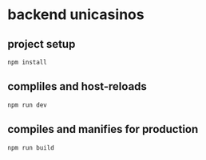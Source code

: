 #  backend unicasinos
## project setup 
```
npm install
```
## compliles and host-reloads 
```
npm run dev
```
## compiles and manifies for production
```
npm run build
```
